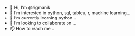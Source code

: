 - 👋 Hi, I’m @sigmanik
- 👀 I’m interested in python, sql, tableu, r, machine learning...
- 🌱 I’m currently learning python...
- 💞️ I’m looking to collaborate on ...
- 📫 How to reach me ..

<!---
sigmanik/sigmanik is a ✨ special ✨ repository because its `README.md` (this file) appears on your GitHub profile.
You can click the Preview link to take a look at your changes.
--->
